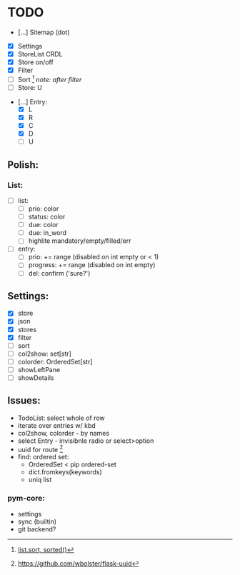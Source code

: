 # TODO

- […] Sitemap (dot)
- [x] Settings
- [x] StoreList CRDL
- [x] Store on/off
- [x] Filter
- [ ] Sort [^1] *note: after filter*
- [ ] Store: U
- […] Entry:
  - [x] L
  - [x] R
  - [x] C
  - [x] D
  - [ ] U

## Polish:
### List:
- [ ] list:
  - [ ] prio: color
  - [ ] status: color
  - [ ] due: color
  - [ ] due: in_word
  - [ ] highlite mandatory/empty/filled/err
- [ ] entry:
  - [ ] prio: += range (disabled on int empty or < 1)
  - [ ] progress: += range (disabled on int empty)
  - [ ] del: confirm ('sure?')

## Settings:
- [x] store
- [x] json
- [x] stores
- [x] filter
- [ ] sort
- [ ] col2show: set[str]
- [ ] colorder: OrderedSet[str]
- [ ] showLeftPane
- [ ] showDetails

## Issues:
- TodoList: select whole of row
- iterate over entries w/ kbd
- col2show, colorder - by names
- select Entry - invisibnle radio or select>option
- uuid for route [^2]
- find: ordered set:
  - OrderedSet < pip ordered-set
  - dict.fromkeys(keywords)
  - uniq list

### pym-core:
- settings
- sync (builtin)
- git backend?

[^1]: [list.sort, sorted()](https://docs.python.org/3/howto/sorting.html)
[^2]: https://github.com/wbolster/flask-uuid
